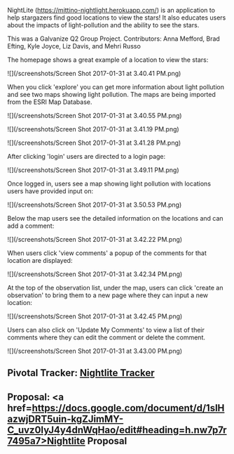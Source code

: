 NightLite (https://mittino-nightlight.herokuapp.com/) is an application to help stargazers find good locations to view the stars! It also educates users about the impacts of light-pollution and the ability to see the stars.

This was a Galvanize Q2 Group Project.
Contributors: Anna Mefford, Brad Efting, Kyle Joyce, Liz Davis, and Mehri Russo


The homepage shows a great example of a location to view the stars:

![](/screenshots/Screen Shot 2017-01-31 at 3.40.41 PM.png)

When you click 'explore' you can get more information about light pollution and see two maps showing light pollution. The maps are being imported from the ESRI Map Database.

![](/screenshots/Screen Shot 2017-01-31 at 3.40.55 PM.png)

![](/screenshots/Screen Shot 2017-01-31 at 3.41.19 PM.png)

![](/screenshots/Screen Shot 2017-01-31 at 3.41.28 PM.png)

After clicking 'login' users are directed to a login page:

![](/screenshots/Screen Shot 2017-01-31 at 3.49.11 PM.png)

Once logged in, users see a map showing light pollution with locations users have provided input on:

![](/screenshots/Screen Shot 2017-01-31 at 3.50.53 PM.png)

Below the map users see the detailed information on the locations and can add a comment:

![](/screenshots/Screen Shot 2017-01-31 at 3.42.22 PM.png)

When users click 'view comments' a popup of the comments for that location are displayed:

![](/screenshots/Screen Shot 2017-01-31 at 3.42.34 PM.png)

At the top of the observation list, under the map, users can click 'create an observation' to bring them to a new page where they can input a new location:

![](/screenshots/Screen Shot 2017-01-31 at 3.42.45 PM.png)

Users can also click on 'Update My Comments' to view a list of their comments where they can edit the comment or delete the comment.

![](/screenshots/Screen Shot 2017-01-31 at 3.43.00 PM.png)


Pivotal Tracker: <a href=https://www.pivotaltracker.com/n/projects/1933383>Nightlite Tracker</a>
---
Proposal: <a href=https://docs.google.com/document/d/1slHazwjDRT5uin-kgZJimMY-C_uvz0IyJ4y4dnWqHao/edit#heading=h.nw7p7r7495a7>Nightlite Proposal</a>
---
